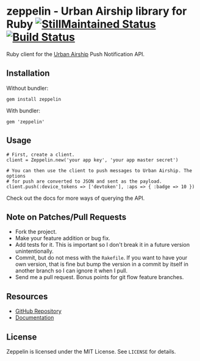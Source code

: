 # zeppelin - Urban Airship library for Ruby [![StillMaintained Status](http://stillmaintained.com/CapnKernul/zeppelin.png)](http://stillmaintained.com/CapnKernul/zeppelin) [![Build Status](http://travis-ci.org/CapnKernul/zeppelin.png)](http://travis-ci.org/CapnKernul/zeppelin) #

Ruby client for the [Urban Airship](http://urbanairship.com) Push Notification
API.

## Installation ##

Without bundler:

    gem install zeppelin

With bundler:

    gem 'zeppelin'

## Usage ##

    # First, create a client.
    client = Zeppelin.new('your app key', 'your app master secret')
    
    # You can then use the client to push messages to Urban Airship. The options
    # for push are converted to JSON and sent as the payload.
    client.push(:device_tokens => ['devtoken'], :aps => { :badge => 10 })

Check out the docs for more ways of querying the API.

## Note on Patches/Pull Requests ##

* Fork the project.
* Make your feature addition or bug fix.
* Add tests for it. This is important so I don't break it in a future version unintentionally.
* Commit, but do not mess with the `Rakefile`. If you want to have your own version, that is fine but bump the version in a commit by itself in another branch so I can ignore it when I pull.
* Send me a pull request. Bonus points for git flow feature branches.

## Resources ##

* [GitHub Repository](https://github.com/CapnKernul/zeppelin)
* [Documentation](http://rubydoc.info/github/CapnKernul/zeppelin)

## License ##

Zeppelin is licensed under the MIT License. See `LICENSE` for details.
